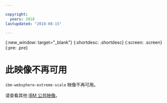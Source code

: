 ```yaml
---

copyright:
  years: 2018
lastupdated: "2018-08-15"

---
```


{:new_window: target="_blank"}
{:shortdesc: .shortdesc}
{:screen: .screen}
{:pre: .pre}

# 此映像不再可用

`ibm-websphere-extreme-scale` 映像不再可用。

请查看其他 [IBM 公共映像](/docs/services/RegistryImages/index.html#ibm_images)。
